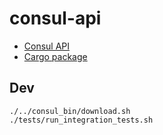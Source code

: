 # consul-api

* [Consul API](https://www.consul.io/api-docs)
* [Cargo package](https://crates.io/crates/consul-api)

## Dev

```
./../consul_bin/download.sh
./tests/run_integration_tests.sh
```
